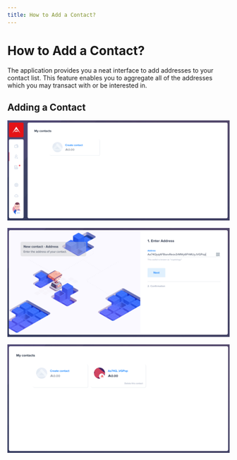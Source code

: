 ```yaml
---
title: How to Add a Contact?
---
```


# How to Add a Contact?

The application provides you a neat interface to add addresses to your contact list. This feature enables you to aggregate all of the addresses which you may transact with or be interested in.

## Adding a Contact

![You can access the contact creation menu by first clicking on the contact icon in the wallet's navigation bar which will expose your contact list.](/desktop-wallet/assets/contacts.png)

![Enter the contact's address and click Next](/desktop-wallet/assets/contactdetails.png)

![And have access to the contact's activity through the contact interface](/desktop-wallet/assets/contactinterface.png)
